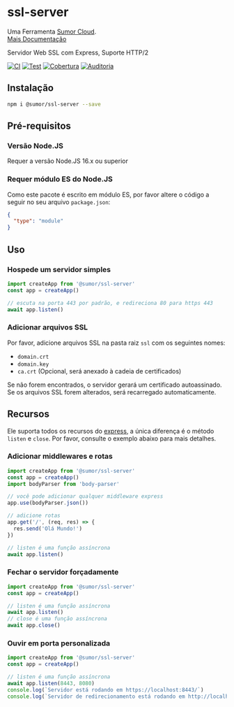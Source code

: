 # ssl-server

Uma Ferramenta [Sumor Cloud](https://sumor.cloud).  
[Mais Documentação](https://sumor.cloud/ssl-server)

Servidor Web SSL com Express, Suporte HTTP/2

[![CI](https://github.com/sumor-cloud/ssl-server/actions/workflows/ci.yml/badge.svg)](https://github.com/sumor-cloud/ssl-server/actions/workflows/ci.yml)
[![Test](https://github.com/sumor-cloud/ssl-server/actions/workflows/ut.yml/badge.svg)](https://github.com/sumor-cloud/ssl-server/actions/workflows/ut.yml)
[![Cobertura](https://github.com/sumor-cloud/ssl-server/actions/workflows/coverage.yml/badge.svg)](https://github.com/sumor-cloud/ssl-server/actions/workflows/coverage.yml)
[![Auditoria](https://github.com/sumor-cloud/ssl-server/actions/workflows/audit.yml/badge.svg)](https://github.com/sumor-cloud/ssl-server/actions/workflows/audit.yml)

## Instalação

```bash
npm i @sumor/ssl-server --save
```

## Pré-requisitos

### Versão Node.JS

Requer a versão Node.JS 16.x ou superior

### Requer módulo ES do Node.JS

Como este pacote é escrito em módulo ES,
por favor altere o código a seguir no seu arquivo `package.json`:

```json
{
  "type": "module"
}
```

## Uso

### Hospede um servidor simples

```javascript
import createApp from '@sumor/ssl-server'
const app = createApp()

// escuta na porta 443 por padrão, e redireciona 80 para https 443
await app.listen()
```

### Adicionar arquivos SSL

Por favor, adicione arquivos SSL na pasta raiz `ssl` com os seguintes nomes:

- `domain.crt`
- `domain.key`
- `ca.crt` (Opcional, será anexado à cadeia de certificados)

Se não forem encontrados, o servidor gerará um certificado autoassinado.  
Se os arquivos SSL forem alterados, será recarregado automaticamente.

## Recursos

Ele suporta todos os recursos do [express](https://www.npmjs.com/package/express), a única diferença é o método `listen` e `close`. Por favor, consulte o exemplo abaixo para mais detalhes.

### Adicionar middlewares e rotas

```javascript
import createApp from '@sumor/ssl-server'
const app = createApp()
import bodyParser from 'body-parser'

// você pode adicionar qualquer middleware express
app.use(bodyParser.json())

// adicione rotas
app.get('/', (req, res) => {
  res.send('Olá Mundo!')
})

// listen é uma função assíncrona
await app.listen()
```

### Fechar o servidor forçadamente

```javascript
import createApp from '@sumor/ssl-server'
const app = createApp()

// listen é uma função assíncrona
await app.listen()
// close é uma função assíncrona
await app.close()
```

### Ouvir em porta personalizada

```javascript
import createApp from '@sumor/ssl-server'
const app = createApp()

// listen é uma função assíncrona
await app.listen(8443, 8080)
console.log(`Servidor está rodando em https://localhost:8443/`)
console.log(`Servidor de redirecionamento está rodando em http://localhost:8080/`)
```
